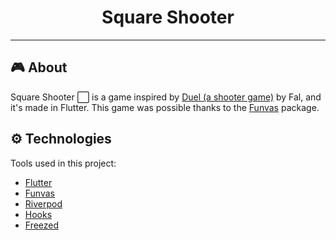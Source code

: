 <h1 align="center">Square Shooter</h1>
<hr>

## :video_game: About 

Square Shooter :white_large_square: is a game inspired by [Duel (a shooter game)](https://openprocessing.org/sketch/453716) by Fal, and it's made in Flutter. 
This game was possible thanks to the [Funvas](https://pub.dev/packages/funvas) package.

## :gear: Technologies

Tools used in this project:

 - [Flutter](https://flutter.dev/)
 - [Funvas](https://pub.dev/packages/funvas)
 - [Riverpod](https://pub.dev/packages/riverpod)
 - [Hooks](https://pub.dev/packages/flutter_hooks)
 - [Freezed](https://pub.dev/packages/freezed)
